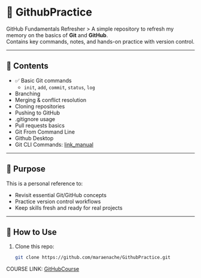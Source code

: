 # 📘  GithubPractice

GitHub Fundamentals Refresher > A simple repository to refresh my memory on the basics of **Git** and **GitHub**.  
Contains key commands, notes, and hands-on practice with version control.

---

## 📂 Contents

- ✅ Basic Git commands
  - `init`, `add`, `commit`, `status`, `log`
- Branching
- Merging & conflict resolution
- Cloning repositories
- Pushing to GitHub
- .gitignore usage
- Pull requests basics
- Git From Command Line
- Github Desktop
- Git CLI Commands: [link_manual](https://cli.github.com/manual/gh)

---

## 🎯 Purpose

This is a personal reference to:
- Revisit essential Git/GitHub concepts
- Practice version control workflows
- Keep skills fresh and ready for real projects

---

## 🚀 How to Use

1. Clone this repo:  
   ```bash
   git clone https://github.com/maraenache/GithubPractice.git

COURSE LINK: [GitHubCourse](https://www.linkedin.com/learning/learning-github-18719601)
